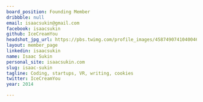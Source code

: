 ```yaml
---
board_position: Founding Member
dribbble: null
email: isaacsukin@gmail.com
facebook: isaacsukin
github: IceCreamYou
headshot_jpg_url: https://pbs.twimg.com/profile_images/458749074104004608/pnWA_o-c.png
layout: member_page
linkedin: isaacsukin
name: Isaac Sukin
personal_site: isaacsukin.com
slug: isaac-sukin
tagline: Coding, startups, VR, writing, cookies
twitter: IceCreamYou
year: 2014

---
```


